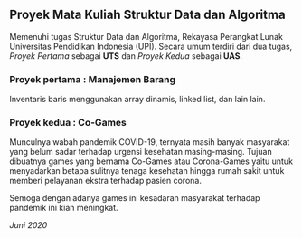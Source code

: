 ## Proyek Mata Kuliah Struktur Data dan Algoritma

Memenuhi tugas Struktur Data dan Algoritma, Rekayasa Perangkat Lunak Universitas Pendidikan Indonesia (UPI). Secara umum
terdiri dari dua tugas, *Proyek Pertama* sebagai **UTS** dan *Proyek Kedua* sebagai **UAS**.

### Proyek pertama : Manajemen Barang
Inventaris baris menggunakan array dinamis, linked list, dan lain lain.

### Proyek kedua : Co-Games
Munculnya wabah pandemik COVID-19, ternyata masih banyak masyarakat yang belum sadar terhadap urgensi kesehatan masing-masing.
Tujuan dibuatnya games yang bernama Co-Games atau Corona-Games yaitu untuk menyadarkan betapa sulitnya tenaga kesehatan hingga rumah sakit
untuk memberi pelayanan ekstra terhadap pasien corona.

Semoga dengan adanya games ini kesadaran masyarakat terhadap pandemik ini kian meningkat.

*Juni 2020*
